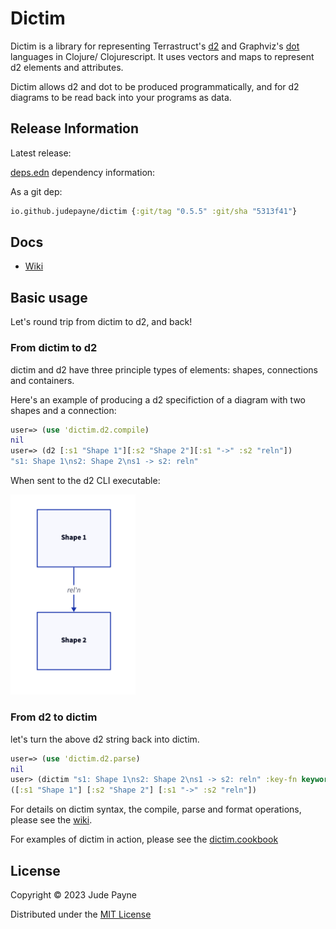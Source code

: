 # Dictim

Dictim is a library for representing Terrastruct's [d2](https://github.com/terrastruct/d2) and Graphviz's [dot](https://graphviz.org/doc/info/lang.html) languages in Clojure/ Clojurescript. It uses vectors and maps to represent d2 elements and attributes.

Dictim allows d2 and dot to be produced programmatically, and for d2 diagrams to be read back into your programs as data.

## Release Information

Latest release:

[deps.edn](https://clojure.org/reference/deps_and_cli) dependency information:

As a git dep:

```clojure
io.github.judepayne/dictim {:git/tag "0.5.5" :git/sha "5313f41"}
``` 


## Docs

* [Wiki](https://github.com/judepayne/dictim/wiki)


## Basic usage

Let's round trip from dictim to d2, and back!

### From dictim to d2

dictim and d2 have three principle types of elements: shapes, connections and containers.

Here's an example of producing a d2 specifiction of a diagram with two shapes and a connection:

```clojure
user=> (use 'dictim.d2.compile)
nil
user=> (d2 [:s1 "Shape 1"][:s2 "Shape 2"][:s1 "->" :s2 "reln"])
"s1: Shape 1\ns2: Shape 2\ns1 -> s2: reln"

```

When sent to the d2 CLI executable:

<img src="img/ex1.png" width="200">

### From d2 to dictim

let's turn the above d2 string back into dictim.

```clojure
user=> (use 'dictim.d2.parse)
nil
user> (dictim "s1: Shape 1\ns2: Shape 2\ns1 -> s2: reln" :key-fn keyword)
([:s1 "Shape 1"] [:s2 "Shape 2"] [:s1 "->" :s2 "reln"])

```

For details on dictim syntax, the compile, parse and format operations, please see the [wiki](https://github.com/judepayne/dictim/wiki).

For examples of dictim in action, please see the [dictim.cookbook](https://github.com/judepayne/dictim.cookbook)


## License

Copyright © 2023 Jude Payne

Distributed under the [MIT License](http://opensource.org/licenses/MIT)
